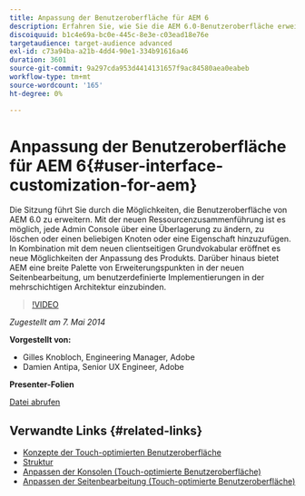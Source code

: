```yaml
---
title: Anpassung der Benutzeroberfläche für AEM 6
description: Erfahren Sie, wie Sie die AEM 6.0-Benutzeroberfläche erweitern. Mit der neuen Ressourcenzusammenführung ist es möglich, jede Admin Console über eine Überlagerung zu ändern, zu löschen oder einen beliebigen Knoten oder eine Eigenschaft hinzuzufügen.
discoiquuid: b1c4e69a-bc0e-445c-8e3e-c03ead18e76e
targetaudience: target-audience advanced
exl-id: c73a94ba-a21b-4dd4-90e1-334b91616a46
duration: 3601
source-git-commit: 9a297cda953d4414131657f9ac84580aea0eabeb
workflow-type: tm+mt
source-wordcount: '165'
ht-degree: 0%

---
```


# Anpassung der Benutzeroberfläche für AEM 6{#user-interface-customization-for-aem}

Die Sitzung führt Sie durch die Möglichkeiten, die Benutzeroberfläche von AEM 6.0 zu erweitern. Mit der neuen Ressourcenzusammenführung ist es möglich, jede Admin Console über eine Überlagerung zu ändern, zu löschen oder einen beliebigen Knoten oder eine Eigenschaft hinzuzufügen. In Kombination mit dem neuen clientseitigen Grundvokabular eröffnet es neue Möglichkeiten der Anpassung des Produkts. Darüber hinaus bietet AEM eine breite Palette von Erweiterungspunkten in der neuen Seitenbearbeitung, um benutzerdefinierte Implementierungen in der mehrschichtigen Architektur einzubinden.

>[!VIDEO](https://video.tv.adobe.com/v/19519/?quality=9)

*Zugestellt am 7. Mai 2014*

**Vorgestellt von:**

* Gilles Knobloch, Engineering Manager, Adobe
* Damien Antipa, Senior UX Engineer, Adobe

**Presenter-Folien**

[Datei abrufen](assets/user-interface-customization-for-aem6.pdf)

## Verwandte Links {#related-links}

* [Konzepte der Touch-optimierten Benutzeroberfläche](https://docs.adobe.com/docs/en/aem/6-0/develop/the-basics/touch-ui-concepts.html)
* [Struktur](https://docs.adobe.com/docs/en/aem/6-0/develop/the-basics/touch-ui-structure.html)
* [Anpassen der Konsolen (Touch-optimierte Benutzeroberfläche)](https://docs.adobe.com/docs/en/aem/6-0/develop/extending/customizing-consoles-touch.html)
* [Anpassen der Seitenbearbeitung (Touch-optimierte Benutzeroberfläche)](https://docs.adobe.com/docs/en/aem/6-0/develop/extending/customizing-page-authoring-touch.html)
